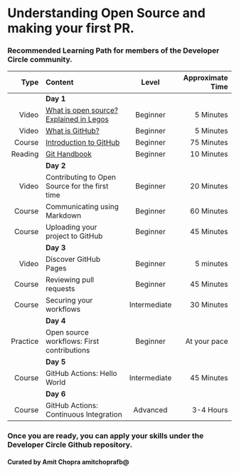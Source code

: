 # Understanding Open Source and making your first PR.
### Recommended Learning Path for members of the Developer Circle community.

| Type| Content | Level | Approximate Time |
| ---: | :--- | :---: | ---: |
| | **Day 1** | | |
| Video | [ What is open source? Explained in Legos ](https://www.youtube.com/watch?v=a8fHgx9mE5U) | Beginner | 5 Minutes
| Video | [ What is GitHub? ](https://youtu.be/w3jLJU7DT5E ) | Beginner | 5 Minutes |
| Course | [ Introduction to GitHub ](https://lab.github.com/githubtraining/introduction-to-github) | Beginner | 75 Minutes|
| Reading | [ Git Handbook ](https://guides.github.com/introduction/git-handbook/) | Beginner | 10 Minutes |
| | **Day 2** | | |
| Video | Contributing to Open Source for the first time | Beginner | 20 Minutes |
| Course | Communicating using Markdown| Beginner | 60 Minutes |
| Course | Uploading your project to GitHub | Beginner | 45 Minutes |
| | **Day 3** | | |
| Video| Discover GitHub Pages | Beginner | 5 minutes |
| Course | Reviewing pull requests | Beginner | 45 Minutes |
| Course | Securing your workflows | Intermediate | 30 Minutes |
| | **Day 4** | | |
| Practice | Open source workflows: First contributions | Beginner| At your pace |
| | **Day 5** | | |\| Course | Connect the dots in a GitHub repository | Intermediate | 30 Minutes | 
| Course | GitHub Actions: Hello World | Intermediate | 45 Minutes |
| | **Day 6** | | |
| Course | GitHub Actions: Continuous Integration | Advanced | 3-4 Hours |

### Once you are ready, you can apply your skills under the Developer Circle Github repository.

#### Curated  by Amit Chopra amitchoprafb@ 
